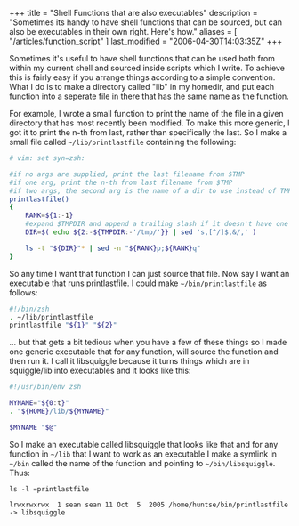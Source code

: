 +++
title = "Shell Functions that are also executables"
description = "Sometimes its handy to have shell functions that can be sourced, but can also be executables in their own right. Here's how."
aliases = [ "/articles/function_script" ]
last_modified = "2006-04-30T14:03:35Z"
+++


Sometimes it's useful to have shell functions that can be used both
from within my current shell and sourced inside scripts which I write.
To achieve this is fairly easy if you arrange things according to a
simple convention. What I do is to make a directory called "lib" in my
homedir, and put each function into a seperate file in there that has
the same name as the function.

For example, I wrote a small function to print the name of the file in
a given directory that has most recently been modified. To make this
more generic, I got it to print the n-th from last, rather than
specifically the last. So I make a small file called
`~/lib/printlastfile` containing the following:

```sh
# vim: set syn=zsh:

#if no args are supplied, print the last filename from $TMP
#if one arg, print the n-th from last filename from $TMP
#if two args, the second arg is the name of a dir to use instead of TMP
printlastfile()
{
    RANK=${1:-1}
    #expand $TMPDIR and append a trailing slash if it doesn't have one
    DIR=$( echo ${2:-${TMPDIR:-'/tmp/'}} | sed 's,[^/]$,&/,' )

    ls -t "${DIR}"* | sed -n "${RANK}p;${RANK}q"
}
```

So any time I want that function I can just source that file. Now say I
want an executable that runs printlastfile. I could make
`~/bin/printlastfile` as follows:

```sh
#!/bin/zsh
. ~/lib/printlastfile
printlastfile "${1}" "${2}"
```

... but that gets a bit tedious when you have a few of these things so
I made one generic executable that for any function, will source the
function and then run it. I call it libsquiggle because it turns things
which are in squiggle/lib into executables and it looks like this:

```sh
#!/usr/bin/env zsh

MYNAME="${0:t}"
. "${HOME}/lib/${MYNAME}"

$MYNAME "$@"
```

So I make an executable called libsquiggle that looks like that and for
any function in `~/lib` that I want to work as an executable I make a
symlink in `~/bin` called the name of the function and pointing to
`~/bin/libsquiggle`. Thus:

    ls -l =printlastfile

    lrwxrwxrwx  1 sean sean 11 Oct  5  2005 /home/huntse/bin/printlastfile -> libsquiggle

[1]: http://www.uncarved.com/articles/function_script
[2]: http://www.uncarved.com/
[3]: http://www.uncarved.com/articles/contact
[4]: http://www.uncarved.com/login/
[5]: http://www.uncarved.com/tags/computers
